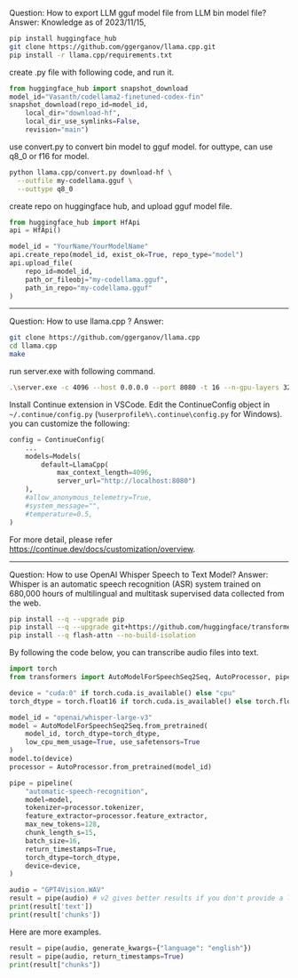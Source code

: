 Question: How to export LLM gguf model file from LLM bin model file?
Answer:
Knowledge as of 2023/11/15,
```bash
pip install huggingface_hub
git clone https://github.com/ggerganov/llama.cpp.git
pip install -r llama.cpp/requirements.txt
```

create .py file with following code, and run it.
```py
from huggingface_hub import snapshot_download
model_id="Vasanth/codellama2-finetuned-codex-fin"
snapshot_download(repo_id=model_id, 
    local_dir="download-hf",
    local_dir_use_symlinks=False, 
    revision="main")
```

use convert.py to convert bin model to gguf model. for outtype, can use q8_0 or f16 for model.
```bash
python llama.cpp/convert.py download-hf \
  --outfile my-codellama.gguf \
  --outtype q8_0
```

create repo on huggingface hub, and upload gguf model file.
```py
from huggingface_hub import HfApi
api = HfApi()

model_id = "YourName/YourModelName"
api.create_repo(model_id, exist_ok=True, repo_type="model")
api.upload_file(
    repo_id=model_id,
    path_or_fileobj="my-codellama.gguf",
    path_in_repo="my-codellama.gguf"
)
```

---
Question: How to use llama.cpp ?
Answer:

```bash
git clone https://github.com/ggerganov/llama.cpp
cd llama.cpp
make
```

run server.exe with following command.
```bash
.\server.exe -c 4096 --host 0.0.0.0 --port 8080 -t 16 --n-gpu-layers 32 --mlock -m ./models/deepseek-coder-6.7b-instruct.gguf
```

Install Continue extension in VSCode. Edit the ContinueConfig object 
in `~/.continue/config.py` (`%userprofile%\.continue\config.py` for Windows).
you can customize the following: 
```python
config = ContinueConfig(
    ...
    models=Models(
        default=LlamaCpp(
            max_context_length=4096,
            server_url="http://localhost:8080")
    ),
    #allow_anonymous_telemetry=True,
    #system_message="",
    #temperature=0.5,
)
```

For more detail, please refer https://continue.dev/docs/customization/overview.

---
Question: How to use OpenAI Whisper Speech to Text Model?
Answer:
Whisper is an automatic speech recognition (ASR) system trained on 680,000 hours of multilingual and multitask supervised data collected from the web.

```bash
pip install --q --upgrade pip
pip install --q --upgrade git+https://github.com/huggingface/transformers.git accelerate datasets[audio]
pip install --q flash-attn --no-build-isolation
```

By following the code below, you can transcribe audio files into text.
```python
import torch
from transformers import AutoModelForSpeechSeq2Seq, AutoProcessor, pipeline

device = "cuda:0" if torch.cuda.is_available() else "cpu"
torch_dtype = torch.float16 if torch.cuda.is_available() else torch.float32

model_id = "openai/whisper-large-v3"
model = AutoModelForSpeechSeq2Seq.from_pretrained(
    model_id, torch_dtype=torch_dtype, 
    low_cpu_mem_usage=True, use_safetensors=True
)
model.to(device)
processor = AutoProcessor.from_pretrained(model_id)

pipe = pipeline(
    "automatic-speech-recognition",
    model=model,
    tokenizer=processor.tokenizer,
    feature_extractor=processor.feature_extractor,
    max_new_tokens=128,
    chunk_length_s=15,
    batch_size=16,
    return_timestamps=True,
    torch_dtype=torch_dtype,
    device=device,
)

audio = "GPT4Vision.WAV"
result = pipe(audio) # v2 gives better results if you don't provide a language.
print(result['text'])
print(result['chunks'])
```

Here are more examples.
```python
result = pipe(audio, generate_kwargs={"language": "english"})
result = pipe(audio, return_timestamps=True)
print(result["chunks"])
```